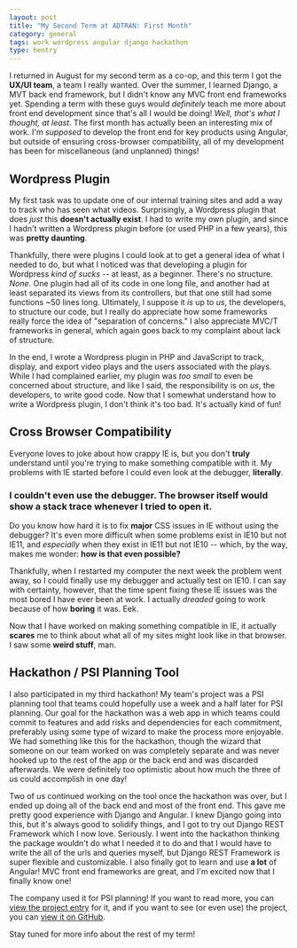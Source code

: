 ```yaml
---
layout: post
title: "My Second Term at ADTRAN: First Month"
category: general
tags: work wordpress angular django hackathon
type: hentry
---
```


I returned in August for my second term as a co-op, and this term I got the **UX/UI
team**, a team I really wanted. Over the summer, I learned Django, a MVT back end
framework, but I didn't know any MVC front end frameworks yet. Spending a term
with these guys would *definitely* teach me more about front end development since
that's all I would be doing! *Well, that's what I thought, at least*. The first month has actually been an interesting
mix of work. I'm *supposed* to develop the front end for key products using Angular,
but outside of ensuring cross-browser compatibility, all of my development has been
for miscellaneous (and unplanned) things!

## Wordpress Plugin ##
My first task was to update one of our internal training sites and add a way to
track who has seen what videos. Surprisingly, a Wordpress plugin that does *just* this
**doesn't actually exist**. I had to write my own plugin, and since I hadn't written
a Wordpress plugin before (or used PHP in a few years), this was **pretty daunting**.

Thankfully, there were plugins I could look at to get a general idea of what I
needed to do, but what I noticed was that developing a plugin for Wordpress *kind
of sucks* -- at least, as a beginner. There's no structure. *None*. One plugin had all of its code in one long
file, and another had at least separated its views from its controllers, but that one still
had some functions ~50 lines long. Ultimately, I suppose it *is* up to *us*, the developers, to
structure our code, but I really do appreciate how some frameworks really force the
idea of "separation of concerns." I also appreciate MVC/T frameworks in general, which
again goes back to my complaint about lack of structure.

In the end, I wrote a Wordpress plugin in PHP and JavaScript to track, display, and export
video plays and the users associated with the plays. While I had complained earlier, my
plugin was *too small* to even be concerned about structure, and like I said, the
responsibility is on *us*, the developers, to write good code. Now that I somewhat
understand how to write a Wordpress plugin, I don't think it's too bad. It's actually
kind of fun!

## Cross Browser Compatibility ##
Everyone loves to joke about how crappy IE is, but you don't **truly** understand
until you're trying to make something compatible with it. My problems with IE started
before I could even look at the debugger, **literally**.

<div class="tagline"><h3>I couldn't even use the debugger. The browser
itself would show a stack trace whenever I tried to open it.</h3></div>

Do you know how hard it is to fix **major** CSS issues in IE without using the
debugger? It's even more difficult when some problems exist in IE10 but not IE11,
and *especially* when they exist in IE11 but not IE10 -- which, by the way,
makes me wonder: **how is that even possible?**

Thankfully, when I restarted my computer the next week the problem went away, so I could
finally use my debugger and actually test on IE10. I can say with certainty, however, that the
time spent fixing these IE issues was the most bored I have ever been at work. I
actually *dreaded* going to work because of how **boring** it was. Eek.

Now that I have worked on making something compatible in IE, it actually **scares** me
to think about what all of my sites might look like in that browser. I saw some **weird
stuff**, man.

## Hackathon / PSI Planning Tool ##
I also participated in my third hackathon! My team's project was a PSI planning tool
that teams could hopefully use a week and a half later for PSI planning. Our goal
for the hackathon was a web app in which teams could commit to features and add risks and
dependencies for each commitment, preferably using some type of wizard to make the process more
enjoyable. We had something like this for the hackathon, though the wizard that
someone on our team worked on was completely separate and was never hooked up
to the rest of the app or the back end and was discarded afterwards. We were definitely
too optimistic about how much the three of us could accomplish in one day!

Two of us continued working on the tool once the hackathon was over, but I ended up
doing all of the back end and most of the front end. This gave me pretty good
experience with Django and Angular. I knew Django going into this, but it's always
good to solidify things, and I got to try out Django REST Framework which I now love.
Seriously. I went into the hackathon thinking the package wouldn't do what I needed it to do
and that I would have to write the all of the urls and queries myself, but Django REST Framework
is super flexible and customizable. I also finally got to learn and use **a lot** of Angular!
MVC front end frameworks are great, and I'm excited now that I finally know one!

The company used it for PSI planning! If you want to read more, you can
[view the project entry](/#/portfolio/portfolio/psi-planning-tool) for it, and if
you want to see (or even use) the project, you can
[view it on GitHub](http://github.com/codeinpink/project-saturn).

Stay tuned for more info about the rest of my term!
